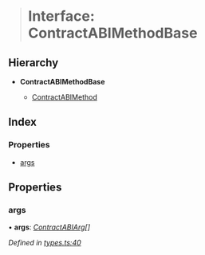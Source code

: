 > # Interface: ContractABIMethodBase

## Hierarchy

* **ContractABIMethodBase**

  * [ContractABIMethod](_types_.contractabimethod.md)

## Index

### Properties

* [args](_types_.contractabimethodbase.md#args)

## Properties

###  args

• **args**: *[ContractABIArg](_types_.contractabiarg.md)[]*

*Defined in [types.ts:40](https://github.com/polkadot-js/api/blob/35a2960/packages/api-contract/src/types.ts#L40)*
